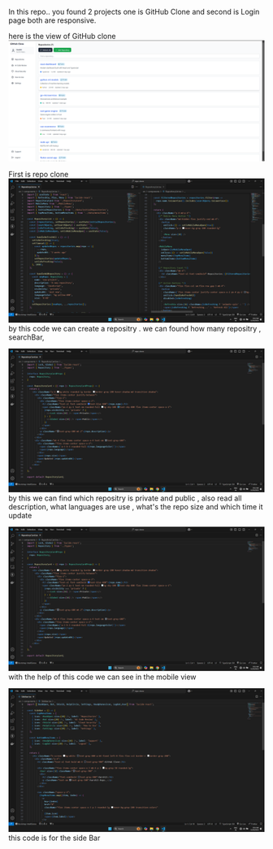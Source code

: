 In this repo.. you found 2 projects one is GitHub Clone and second is Login page both are responsive.

here is the view of GitHub clone
 ![imageurl](https://github.com/Harshit001-ctrl/codeAnt/blob/edc2c0d299e786f84a3e8bac9be6116908940a48/github.png)

First is repo clone 
![imageurl](https://github.com/Harshit001-ctrl/codeAnt/blob/75f0d2fead3a27b076c55b1314c447b0ee44135d/Repo%20code.png)
by this code we can create a repositry . we can found how many repositry , searchBar, 

![imageurl](https://github.com/Harshit001-ctrl/codeAnt/blob/9075bc5f71626ce655dc9b94451a6037ae8dd7eb/Repo%20Info.png)
by this we can find which repositry is private and public , also read all description, what languages are use , what's the repo size and which time it update

![imageurl](https://github.com/Harshit001-ctrl/codeAnt/blob/9075bc5f71626ce655dc9b94451a6037ae8dd7eb/Repo%20Info.png)
with the help of this code we can see in the mobile view

![imageurl](https://github.com/Harshit001-ctrl/codeAnt/blob/9075bc5f71626ce655dc9b94451a6037ae8dd7eb/SideBar%20Code.png)
this code is for the side Bar


